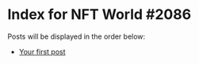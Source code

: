 # Index for NFT World #2086
Posts will be displayed in the order below:

- [Your first post](./001-first.md)

